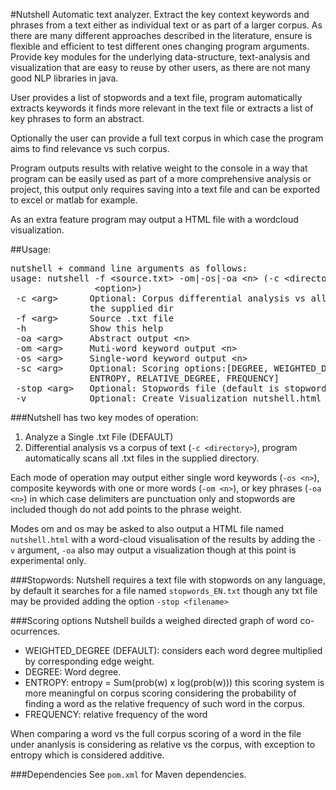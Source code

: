 #Nutshell
Automatic text analyzer.  Extract the key context keywords and phrases from a text either as individual text or as part of a larger corpus. As there are many different approaches described in the literature, ensure is flexible and efficient to test different ones changing program arguments. Provide key modules for the underlying data-structure, text-analysis and visualization that are easy to reuse by other users, as there are not many good NLP libraries in java.

User provides a list of stopwords and a text file, program automatically extracts keywords it finds more relevant in the text file or extracts a list of key phrases to form an abstract.

Optionally the user can provide a full text corpus in which case the program aims to find relevance vs such corpus. 

Program outputs results with relative weight to the console in a way that program can be easily used as part of a more comprehensive analysis or project, this output only requires saving into a text file and can be exported to excel or matlab for example.

As an extra feature program may output a HTML file with a wordcloud visualization.

##Usage:

<pre>nutshell + command line arguments as follows: 
usage: nutshell -f &lt;source.txt&gt; -om|-os|-oa &lt;n&gt; (-c &lt;directory&gt;) (-v) (-sc
                &lt;option&gt;)
 -c &lt;arg&gt;      Optional: Corpus differential analysis vs all .txt files in
               the supplied dir
 -f &lt;arg&gt;      Source .txt file
 -h            Show this help
 -oa &lt;arg&gt;     Abstract output &lt;n&gt;
 -om &lt;arg&gt;     Muti-word keyword output &lt;n&gt;
 -os &lt;arg&gt;     Single-word keyword output &lt;n&gt;
 -sc &lt;arg&gt;     Optional: Scoring options:[DEGREE, WEIGHTED_DEGREE,
               ENTROPY, RELATIVE_DEGREE, FREQUENCY]
 -stop &lt;arg&gt;   Optional: Stopwords file (default is stopwords_EN.txt)
 -v            Optional: Create Visualization nutshell.html file
</pre>

###Nutshell has two key modes of operation:
1. Analyze a Single .txt File (DEFAULT)
2. Differential analysis vs a corpus of text (`-c <directory>`), program automatically scans all .txt files in the supplied directory. 

Each mode of operation may output either single word keywords (`-os <n>`), composite keywords with one or more words (`-om <n>`), or key phrases (`-oa <n>`) in which case delimiters are punctuation only and stopwords are included though do not add points to the phrase weight.

Modes om and os may be asked to also output a HTML file named `nutshell.html` with a word-cloud visualisation of the results by adding the `-v` argument, `-oa` also may output a visualization though at this point is experimental only.

###Stopwords:
Nutshell requires a text file with stopwords on any language, by default it searches for a file named `stopwords_EN.txt` though any txt file may be provided adding the option `-stop <filename>`

###Scoring options
Nutshell builds a weighed directed graph of word co-ocurrences.
* WEIGHTED_DEGREE (DEFAULT): considers each word degree multiplied by corresponding edge weight.
* DEGREE: Word degree.
* ENTROPY:  entropy = Sum(prob(w) x log(prob(w))) this scoring system is more meaningful on corpus scoring considering the probability of finding a word as the relative frequency of such word in the corpus.
* FREQUENCY: relative frequency of the word

When comparing a word vs the full corpus scoring of a word in the file under ananlysis is considering as relative vs the corpus, with exception to entropy which is considered additive.

###Dependencies
See `pom.xml` for Maven dependencies.